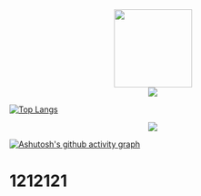 <div align="center"> <img height="137px" src="https://github-readme-stats.vercel.app/api?username=tigeryounger&hide_title=true&hide_border=true&show_icons=trueline_height=21&text_color=000&icon_color=000&bg_color=0,ea6161,ffc64d,fffc4d,52fa5a&theme=graywhite" /> </div>

<div align="center"> <img src="https://github-readme-stats.vercel.app/api/top-langs/?username=tigeryounger&hide_title=true&hide_border=true&layout=compact&langs_count=6&text_color=000&icon_color=fff&bg_color=0,52fa5a,4dfcff,c64dff&theme=graywhite" /> </div>

[![Top Langs](https://github-readme-stats.vercel.app/api/top-langs/?username=tigeryounger&layout=compact)](https://github.com/anuraghazra/github-readme-stats)

<div align="center"> <img src="https://github-profile-trophy.vercel.app/?username=tigeryounger" /> </div>

[![Ashutosh's github activity graph](https://github-readme-activity-graph.vercel.app/graph?username=tigeryounger)](https://github.com/ashutosh00710/github-readme-activity-graph)

# 1212121
